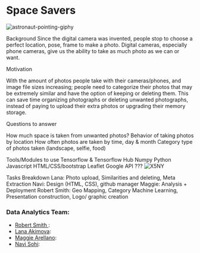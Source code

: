 # Space Savers

![astronaut-pointing-giphy](https://user-images.githubusercontent.com/72238771/112181239-7c90b100-8bb9-11eb-996c-e006daae452f.gif)

Background
Since the digital camera was invented, people stop to choose a perfect location, pose, frame to make a photo. Digital cameras, especially phone cameras, give us the ability to take as much photo as we can or want. 

Motivation 

With the amount of photos people take with their cameras/phones, and image file sizes increasing; people need to categorize their photos that may be extremely similar and have the option of keeping or deleting them. This can save time organizing photographs or deleting unwanted photographs, instead of paying to upload their extra photos or upgrading their memory storage. 


Questions to answer

How much space is taken from unwanted photos?
Behavior of taking photos by location
How often photos are taken by time, day & month
Category type of photos taken (landscape, selfie, food)

Tools/Modules to use
Tensorflow & Tensorflow Hub
Numpy
Python
Javascript
HTML/CSS/bootstrap
Leaflet
Google API ???
![X5NY](https://user-images.githubusercontent.com/72238771/112111353-51826f00-8b71-11eb-9358-e21b55403f82.gif) 


Tasks Breakdown
Lana: Photo upload, Similarities and deleting, Meta Extraction
Navi: Design (HTML, CSS), github manager
Maggie: Analysis + Deployment 
Robert Smith: Geo Mapping, Category Machine Learning, Presentation construction, Logo/ graphic creation


### Data Analytics Team:
* [Robert Smith ](https://github.com/Robsmith95): 
* [Lana Akimova](https://github.com/lanakimova): 
* [Maggie Arellano](https://github.com/marellano22): 
* [Navi Sohi](https://github.com/PlainJane20): 
